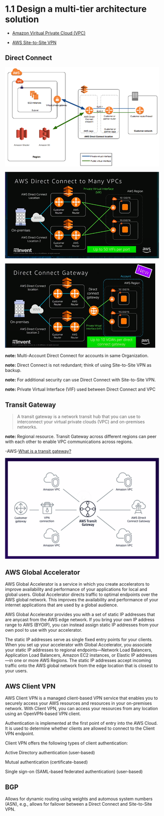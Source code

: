 # 1.1 Design a multi-tier architecture solution

* [Amazon Viritual Private Cloud (VPC)](vpc)

* [AWS Site-to-Site VPN](site-to-site-vpn)

## Direct Connect

![Direct Connect](direct_connect_overview.png)

![Direct Connect](dc.png)

![Direct Connect Gateway](dcg.png)

**note:** Multi-Account Direct Connect for accounts in same Organization.

**note:** Direct Connect is not redundant; think of using Site-to-Site VPN as backup.

**note:** For additional security can use Direct Connect with Site-to-Site VPN.

**note:** Private Virtual Interface (VIF) used between Direct Connect and VPC

## Transit Gateway

> A transit gateway is a network transit hub that you can use to interconnect your virtual private clouds (VPC) and on-premises networks.

**note:** Regional resource. Transit Gateway across different regions can peer with each other to enable VPC communications across regions.

-AWS-[What is a transit gateway?](https://docs.aws.amazon.com/vpc/latest/tgw/what-is-transit-gateway.html)

![Transit Gateway](transit-gateway.png)

## AWS Global Accelerator

AWS Global Accelerator is a service in which you create accelerators to improve availability and performance of your applications for local and global users. Global Accelerator directs traffic to optimal endpoints over the AWS global network. This improves the availability and performance of your internet applications that are used by a global audience.

AWS Global Accelerator provides you with a set of static IP addresses that are anycast from the AWS edge network. If you bring your own IP address range to AWS (BYOIP), you can instead assign static IP addresses from your own pool to use with your accelerator.

The static IP addresses serve as single fixed entry points for your clients. When you set up your accelerator with Global Accelerator, you associate your static IP addresses to regional endpoints—Network Load Balancers, Application Load Balancers, Amazon EC2 instances, or Elastic IP addresses—in one or more AWS Regions. The static IP addresses accept incoming traffic onto the AWS global network from the edge location that is closest to your users.

## AWS Client VPN

AWS Client VPN is a managed client-based VPN service that enables you to securely access your AWS resources and resources in your on-premises network. With Client VPN, you can access your resources from any location using an OpenVPN-based VPN client.

Authentication is implemented at the first point of entry into the AWS Cloud. It is used to determine whether clients are allowed to connect to the Client VPN endpoint.

Client VPN offers the following types of client authentication:

Active Directory authentication (user-based)

Mutual authentication (certificate-based)

Single sign-on (SAML-based federated authentication) (user-based)

## BGP

Allows for dynamic routing using weights and automous system numbers (ASN), e.g., allows for failover between a Direct Connect and Site-to-Site VPN.

